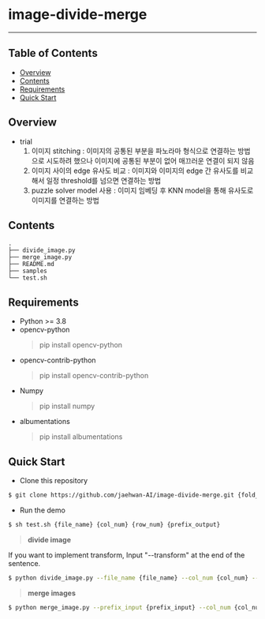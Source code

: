 # image-divide-merge
---------------------
## Table of Contents

* [Overview](#overview)
* [Contents](#contents)
* [Requirements](#requirements)
* [Quick Start](#quick-start)

## Overview
* trial
    1. 이미지 stitching : 이미지의 공통된 부분을 파노라마 형식으로 연결하는 방법으로 시도하려 했으나 이미지에 공통된 부분이 없어 매끄러운 연결이 되지 않음
    2. 이미지 사이의 edge 유사도 비교 : 이미지와 이미지의 edge 간 유사도를 비교해서 일정 threshold를 넘으면 연결하는 방법
    3. puzzle solver model 사용 : 이미지 임베딩 후 KNN model을 통해 유사도로 이미지를 연결하는 방법

## Contents
```
.
├── divide_image.py
├── merge_image.py
├── README.md
├── samples
└── test.sh
```


## Requirements
* Python >= 3.8
* opencv-python
    > pip install opencv-python
* opencv-contrib-python
    > pip install opencv-contrib-python
* Numpy
    > pip install numpy
* albumentations
    > pip install albumentations


## Quick Start
* Clone this repository
```bash
$ git clone https://github.com/jaehwan-AI/image-divide-merge.git {fold_name}
```
* Run the demo
```bash
$ sh test.sh {file_name} {col_num} {row_num} {prefix_output}
```
>**divide image**

If you want to implement transform, Input "--transform" at the end of the sentence.
```bash
$ python divide_image.py --file_name {file_name} --col_num {col_num} --row_num {row_num} --prefix_output {prefix_output}
```
>**merge images**
```bash
$ python merge_image.py --prefix_input {prefix_input} --col_num {col_num} --row_num {row_num} --prefix_output {prefix_output}
```
